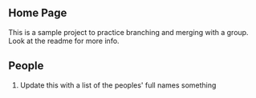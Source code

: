 ## Home Page

This is a sample project to practice branching and merging with a group. Look at the readme for more info.

## People

1. Update this with a list of the peoples' full names something
